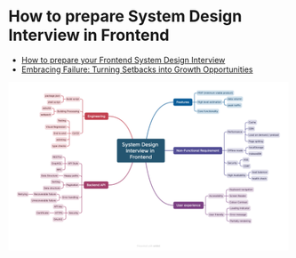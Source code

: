 # How to prepare System Design Interview in Frontend

- [How to prepare your Frontend System Design Interview](https://youtu.be/JhcW0fuR_ig?si=8j3uPNmacWw1_pKm)
- [Embracing Failure: Turning Setbacks into Growth Opportunities](https://juntao.substack.com/p/embracing-failure-turning-setbacks)

![mind map](https://raw.githubusercontent.com/abruzzi/-system-design-interview-fe/main/system-design-in-frontend.png)
